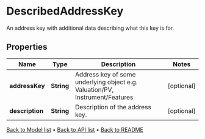 

# DescribedAddressKey

An address key with additional data describing what this key is for.

## Properties

| Name | Type | Description | Notes |
|------------ | ------------- | ------------- | -------------|
|**addressKey** | **String** | Address key of some underlying object e.g. Valuation/PV, Instrument/Features |  [optional] |
|**description** | **String** | Description of the address key. |  [optional] |



[Back to Model list](../README.md#documentation-for-models) &#8226; [Back to API list](../README.md#documentation-for-api-endpoints) &#8226; [Back to README](../README.md)


